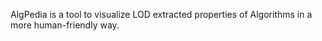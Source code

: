 AlgPedia is a tool to visualize LOD extracted properties of Algorithms in a more human-friendly way.